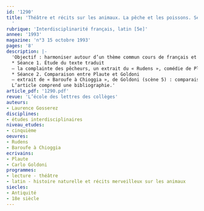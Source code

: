 ```yaml
---
id: '1290'
title: 'Théâtre et récits sur les animaux. La pêche et les poissons. Séquence (1/2)
  '
rubrique: 'Interdisciplinarité français, latin [5e]'
annee: '1993'
magazine: 'n°3 15 octobre 1993'
pages: '8'
description: |-
  'Objectif : harmoniser autour d’un thème commun cours de français et de latin (six séances)
  * Séance 1. Étude du texte traduit
  – la complainte des pêcheurs, un extrait du « Rudens », comédie de Plaute : questions pour l’explication de texte, corrections et sujet de rédaction
  * Séance 2. Comparaison entre Plaute et Goldoni
  – extrait de « Baroufe à Chioggia », de Goldoni (scène 5) : comparaison du texte de Plaute et de l’extrait de Goldoni, corrections, exercice d’écriture
  L’article comprend une bibliographie.'
article_pdf: '1290.pdf'
revue: 'L’école des lettres des collèges'
auteurs:
- Laurence Gosserez
disciplines:
- études interdisciplinaires
niveau_etudes:
- cinquième
oeuvres:
- Rudens
- Baroufe à Chioggia
ecrivains:
- Plaute
- Carlo Goldoni
programmes:
- lecture - théâtre
- latin - histoire naturelle et récits merveilleux sur les animaux
siecles:
- Antiquité
- 18e siècle
---
```

